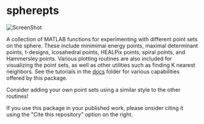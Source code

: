# spherepts
![ScreenShot](https://raw.github.com/gradywright/spherepts/master/docs/QuadPts.png)

A collection of MATLAB functions for experimenting with different point sets on the sphere. These include 
minimimal energy points, maximal determinant points, t-designs, icosahedral points, HEALPix points, spiral points, and Hammersley points.
Various plotting routines are also included for visualizing the point sets, as well as other utilities such as finding K nearest neighbors. See the tutorials in the [docs](/docs) folder for various capabilities offered by this package.

Consider adding your own point sets using a similar style to the other routines!

If you use this package in your published work, please onsider citing it using the "Cite this repository" option on the right.

